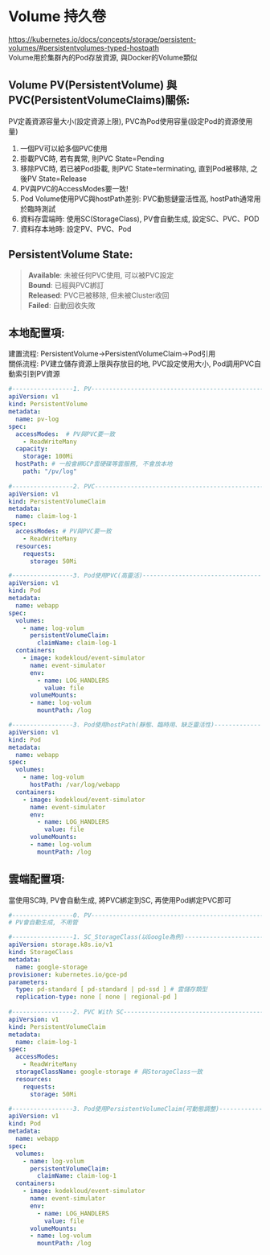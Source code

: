 # Volume 持久卷
https://kubernetes.io/docs/concepts/storage/persistent-volumes/#persistentvolumes-typed-hostpath  
Volume用於集群內的Pod存放資源, 與Docker的Volume類似

## Volume PV(PersistentVolume) 與 PVC(PersistentVolumeClaims)關係:
PV定義資源容量大小(設定資源上限), PVC為Pod使用容量(設定Pod的資源使用量)  
1. 一個PV可以給多個PVC使用
2. 掛載PVC時, 若有異常, 則PVC State=Pending
3. 移除PVC時, 若已被Pod掛載, 則PVC State=terminating, 直到Pod被移除, 之後PV State=Release  
4. PV與PVC的AccessModes要一致!
5. Pod Volume使用PVC與hostPath差別: PVC動態鏈靈活性高, hostPath通常用於臨時測試
6. 資料存雲端時: 使用SC(StorageClass), PV會自動生成, 設定SC、PVC、POD
7. 資料存本地時: 設定PV、PVC、Pod

## PersistentVolume State:  
>**Available**: 未被任何PVC使用, 可以被PVC設定  
>**Bound**: 已經與PVC綁訂  
>**Released**: PVC已被移除, 但未被Cluster收回  
>**Failed**: 自動回收失敗

## 本地配置項: 
建置流程: PersistentVolume->PersistentVolumeClaim->Pod引用  
關係流程: PV建立儲存資源上限與存放目的地, PVC設定使用大小, Pod調用PVC自動索引到PV資源

```YAML
#-----------------1. PV-------------------------------------------------------
apiVersion: v1
kind: PersistentVolume
metadata:
  name: pv-log
spec:
  accessModes:  # PV與PVC要一致
    - ReadWriteMany
  capacity:
    storage: 100Mi
  hostPath: # 一般會綁GCP雲硬碟等雲服務, 不會放本地
    path: "/pv/log"
    
#-----------------2. PVC------------------------------------------------------
apiVersion: v1
kind: PersistentVolumeClaim
metadata:
  name: claim-log-1
spec:
  accessModes: # PV與PVC要一致
    - ReadWriteMany 
  resources:
    requests:
      storage: 50Mi

#-----------------3. Pod使用PVC(高靈活)----------------------------------------
apiVersion: v1
kind: Pod
metadata:
  name: webapp
spec:
  volumes:
    - name: log-volum
      persistentVolumeClaim:
        claimName: claim-log-1
  containers:
    - image: kodekloud/event-simulator
      name: event-simulator
      env:
        - name: LOG_HANDLERS
          value: file
      volumeMounts:
      - name: log-volum
        mountPath: /log

#-----------------3. Pod使用hostPath(靜態、臨時用、缺乏靈活性)-------------------
apiVersion: v1
kind: Pod
metadata:
  name: webapp
spec:
  volumes:
    - name: log-volum
      hostPath: /var/log/webapp
  containers:
    - image: kodekloud/event-simulator
      name: event-simulator
      env:
        - name: LOG_HANDLERS
          value: file
      volumeMounts:
      - name: log-volum
        mountPath: /log

```

## 雲端配置項: 
當使用SC時, PV會自動生成, 將PVC綁定到SC, 再使用Pod綁定PVC即可
```YAML
#-----------------0. PV-----------------------------------------------------
# PV會自動生成, 不用管

#-----------------1. SC_StorageClass(以Google為例)---------------------------
apiVersion: storage.k8s.io/v1
kind: StorageClass
metadata:
  name: google-storage
provisioner: kubernetes.io/gce-pd
parameters:
  type: pd-standard [ pd-standard | pd-ssd ] # 雲儲存類型
  replication-type: none [ none | regional-pd ]
    
#-----------------2. PVC With SC--------------------------------------------
apiVersion: v1
kind: PersistentVolumeClaim
metadata:
  name: claim-log-1
spec:
  accessModes:
    - ReadWriteMany
  storageClassName: google-storage # 與StorageClass一致
  resources:
    requests:
      storage: 50Mi

#-----------------3. Pod使用PersistentVolumeClaim(可動態調整)---------------
apiVersion: v1
kind: Pod
metadata:
  name: webapp
spec:
  volumes:
    - name: log-volum
      persistentVolumeClaim:
        claimName: claim-log-1
  containers:
    - image: kodekloud/event-simulator
      name: event-simulator
      env:
        - name: LOG_HANDLERS
          value: file
      volumeMounts:
      - name: log-volum
        mountPath: /log
```
